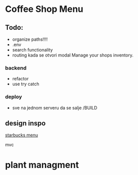 # Coffee Shop Menu

## Todo:

- organize paths!!!!
- .env
- search functionality
- routing kada se otvori modal
Manage your shops inventory.

### backend

- refactor
- use try catch

### deploy
- sve na jednom serveru da se salje /BUILD

## design inspo

[starbucks menu](https://www.starbucks.com/menu)

mvc

# plant managment
